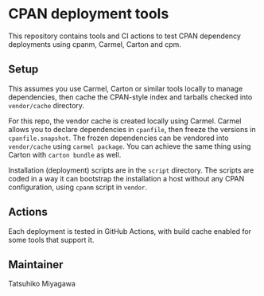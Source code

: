 # CPAN deployment tools

This repository contains tools and CI actions to test CPAN dependency deployments using cpanm, Carmel, Carton and cpm.

## Setup

This assumes you use Carmel, Carton or similar tools locally to manage dependencies, then cache the CPAN-style index and tarballs checked into `vendor/cache` directory.

For this repo, the vendor cache is created locally using Carmel. Carmel allows you to declare dependencies in `cpanfile`, then freeze the versions in `cpanfile.snapshot`. The frozen dependencies can be vendored into `vendor/cache` using `carmel package`. You can achieve the same thing using Carton with `carton bundle` as well.

Installation (deployment) scripts are in the `script` directory. The scripts are coded in a way it can bootstrap the installation a host without any CPAN configuration, using `cpanm` script in `vendor`.

## Actions

Each deployment is tested in GitHub Actions, with build cache enabled for some tools that support it.

## Maintainer

Tatsuhiko Miyagawa
